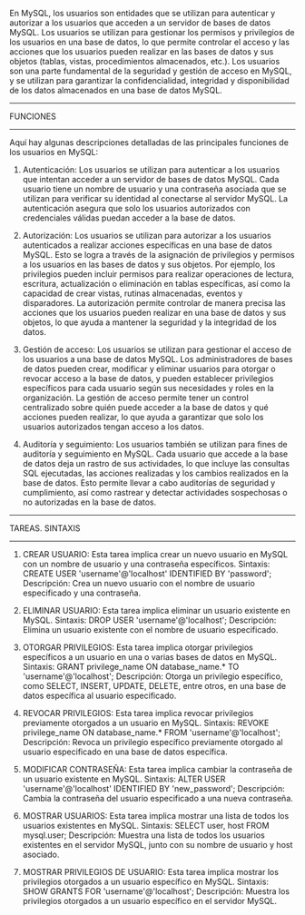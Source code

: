 En MySQL, los usuarios son entidades que se utilizan para autenticar y autorizar a los usuarios que acceden a un servidor de bases de datos MySQL. Los usuarios se utilizan para gestionar los permisos y privilegios de los usuarios en una base de datos, lo que permite controlar el acceso y las acciones que los usuarios pueden realizar en las bases de datos y sus objetos (tablas, vistas, procedimientos almacenados, etc.). Los usuarios son una parte fundamental de la seguridad y gestión de acceso en MySQL, y se utilizan para garantizar la confidencialidad, integridad y disponibilidad de los datos almacenados en una base de datos MySQL.

**************
FUNCIONES
***************

Aquí hay algunas descripciones detalladas de las principales funciones de los usuarios en MySQL:

1.  Autenticación: Los usuarios se utilizan para autenticar a los usuarios que intentan acceder a un servidor de bases de datos MySQL. Cada usuario tiene un nombre de usuario y una contraseña asociada que se utilizan para verificar su identidad al conectarse al servidor MySQL. La autenticación asegura que solo los usuarios autorizados con credenciales válidas puedan acceder a la base de datos.

2.  Autorización: Los usuarios se utilizan para autorizar a los usuarios autenticados a realizar acciones específicas en una base de datos MySQL. Esto se logra a través de la asignación de privilegios y permisos a los usuarios en las bases de datos y sus objetos. Por ejemplo, los privilegios pueden incluir permisos para realizar operaciones de lectura, escritura, actualización o eliminación en tablas específicas, así como la capacidad de crear vistas, rutinas almacenadas, eventos y disparadores. La autorización permite controlar de manera precisa las acciones que los usuarios pueden realizar en una base de datos y sus objetos, lo que ayuda a mantener la seguridad y la integridad de los datos.

3.  Gestión de acceso: Los usuarios se utilizan para gestionar el acceso de los usuarios a una base de datos MySQL. Los administradores de bases de datos pueden crear, modificar y eliminar usuarios para otorgar o revocar acceso a la base de datos, y pueden establecer privilegios específicos para cada usuario según sus necesidades y roles en la organización. La gestión de acceso permite tener un control centralizado sobre quién puede acceder a la base de datos y qué acciones pueden realizar, lo que ayuda a garantizar que solo los usuarios autorizados tengan acceso a los datos.

4.  Auditoría y seguimiento: Los usuarios también se utilizan para fines de auditoría y seguimiento en MySQL. Cada usuario que accede a la base de datos deja un rastro de sus actividades, lo que incluye las consultas SQL ejecutadas, las acciones realizadas y los cambios realizados en la base de datos. Esto permite llevar a cabo auditorías de seguridad y cumplimiento, así como rastrear y detectar actividades sospechosas o no autorizadas en la base de datos.

*******************
TAREAS. SINTAXIS
*****************

1.  CREAR USUARIO: Esta tarea implica crear un nuevo usuario en MySQL con un nombre de usuario y una contraseña específicos.
    Sintaxis:
        CREATE USER 'username'@'localhost' IDENTIFIED BY 'password';
    Descripción: Crea un nuevo usuario con el nombre de usuario especificado y una contraseña.

2.  ELIMINAR USUARIO: Esta tarea implica eliminar un usuario existente en MySQL.
    Sintaxis:
        DROP USER 'username'@'localhost';
    Descripción: Elimina un usuario existente con el nombre de usuario especificado.

3.  OTORGAR PRIVILEGIOS: Esta tarea implica otorgar privilegios específicos a un usuario en una o varias bases de datos en MySQL.
    Sintaxis:
        GRANT privilege_name ON database_name.* TO 'username'@'localhost';
    Descripción: Otorga un privilegio específico, como SELECT, INSERT, UPDATE, DELETE, entre otros, en una base de datos específica al usuario especificado.

4.  REVOCAR PRIVILEGIOS: Esta tarea implica revocar privilegios previamente otorgados a un usuario en MySQL.
    Sintaxis:
        REVOKE privilege_name ON database_name.* FROM 'username'@'localhost';
    Descripción: Revoca un privilegio específico previamente otorgado al usuario especificado en una base de datos específica.

5.  MODIFICAR CONTRASEÑA: Esta tarea implica cambiar la contraseña de un usuario existente en MySQL.
    Sintaxis:
        ALTER USER 'username'@'localhost' IDENTIFIED BY 'new_password';
    Descripción: Cambia la contraseña del usuario especificado a una nueva contraseña.

6.  MOSTRAR USUARIOS: Esta tarea implica mostrar una lista de todos los usuarios existentes en MySQL.
    Sintaxis:
        SELECT user, host FROM mysql.user;
    Descripción: Muestra una lista de todos los usuarios existentes en el servidor MySQL, junto con su nombre de usuario y host asociado.

7.  MOSTRAR PRIVILEGIOS DE USUARIO: Esta tarea implica mostrar los privilegios otorgados a un usuario específico en MySQL.
    Sintaxis:
        SHOW GRANTS FOR 'username'@'localhost';
    Descripción: Muestra los privilegios otorgados a un usuario específico en el servidor MySQL.